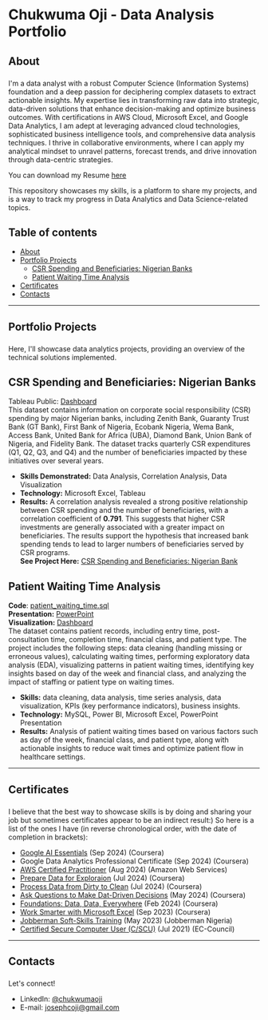# Chukwuma Oji - Data Analysis Portfolio
## About
###  
I'm a data analyst with a robust Computer Science (Information Systems) foundation and a deep passion for deciphering complex datasets to extract actionable insights. My expertise lies in transforming raw data into strategic, data-driven solutions that enhance decision-making and optimize business outcomes. With certifications in AWS Cloud, Microsoft Excel, and Google Data Analytics, I am adept at leveraging advanced cloud technologies, sophisticated business intelligence tools, and comprehensive data analysis techniques. I thrive in collaborative environments, where I can apply my analytical mindset to unravel patterns, forecast trends, and drive innovation through data-centric strategies.

You can download my Resume [here](https://drive.google.com/file/d/1RmC86Q2MP6PzOA7bh7GK3aB19FX-aeNW/view?usp=sharing)


This repository showcases my skills, is a platform to share my projects, and is a way to track my progress in Data Analytics and Data Science-related topics.
## Table of contents
- [About](#about)
- [Portfolio Projects](#portfolio-projects)
  - [CSR Spending and Beneficiaries: Nigerian Banks](#csr-spending-and-beneficiaries-nigerian-banks)
  - [Patient Waiting Time Analysis](#patient-waiting-time-analysis) 
- [Certificates](#certificates)
- [Contacts](#contacts)

---

## Portfolio Projects
###
Here, I'll showcase data analytics projects, providing an overview of the technical solutions implemented.
## CSR Spending and Beneficiaries: Nigerian Banks
Tableau Public: [Dashboard](https://public.tableau.com/app/profile/chukwuma.oji/viz/CooperateSocialResponsibilityforBanks/Dashboard)  
This dataset contains information on corporate social responsibility (CSR) spending by major Nigerian banks, including Zenith Bank, Guaranty Trust Bank (GT Bank), First Bank of Nigeria, Ecobank Nigeria, Wema Bank, Access Bank, United Bank for Africa (UBA), Diamond Bank, Union Bank of Nigeria, and Fidelity Bank. The dataset tracks quarterly CSR expenditures (Q1, Q2, Q3, and Q4) and the number of beneficiaries impacted by these initiatives over several years.  
- **Skills Demonstrated:** Data Analysis, Correlation Analysis, Data Visualization
- **Technology:** Microsoft Excel, Tableau
- **Results:** A correlation analysis revealed a strong positive relationship between CSR spending and the number of beneficiaries, with a correlation coefficient of **0.791**. This suggests that higher CSR investments are generally associated with a greater impact on beneficiaries. The results support the hypothesis that increased bank spending tends to lead to larger numbers of beneficiaries served by CSR programs.  
**See Project Here:** [CSR Spending and Beneficiaries: Nigerian Bank](https://github.com/UmaOji/BankCSRData)

## Patient Waiting Time Analysis
**Code**: [patient_waiting_time.sql](https://github.com/UmaOji/patient-waiting-time/blob/main/3.analysis_questions.sql)  
**Presentation:** [PowerPoint](https://drive.google.com/file/d/1xEaGZa2TTb6-bQsYSSAmRtSaAfM8ZbXd/view?usp=sharing)  
**Visualization:** [Dashboard](https://drive.google.com/file/d/1TwIsagBo-a6vUQv9xQAHy69uzewpoA3-/view?usp=sharing)  
The dataset contains patient records, including entry time, post-consultation time, completion time, financial class, and patient type. The project includes the following steps: data cleaning (handling missing or erroneous values), calculating waiting times, performing exploratory data analysis (EDA), visualizing patterns in patient waiting times, identifying key insights based on day of the week and financial class, and analyzing the impact of staffing or patient type on waiting times.  
- **Skills:** data cleaning, data analysis, time series analysis, data visualization, KPIs (key performance indicators), business insights.  
- **Technology:** MySQL, Power BI, Microsoft Excel, PowerPoint Presentation  
- **Results:** Analysis of patient waiting times based on various factors such as day of the week, financial class, and patient type, along with actionable insights to reduce wait times and optimize patient flow in healthcare settings.  

---

## Certificates
###
I believe that the best way to showcase skills is by doing and sharing your job but sometimes certificates appear to be an indirect result:) So here is a list of the ones I have (in reverse chronological order, with the date of completion in brackets):
* [Google AI Essentials](https://www.coursera.org/account/accomplishments/certificate/ETAONHK642AO) (Sep 2024) (Coursera)
* Google Data Analytics Professional Certificate (Sep 2024) (Coursera)
* [AWS Certified Practitioner](https://aws.amazon.com/verification) (Aug 2024) (Amazon Web Services)
* [Prepare Data for Exploraion](https://www.coursera.org/account/accomplishments/certificate/HXM8LC46UNX6) (Jul 2024) (Coursera)
* [Process Data from Dirty to Clean](https://www.coursera.org/account/accomplishments/certificate/83HDZCJKSU7H) (Jul 2024) (Coursera)
* [Ask Questions to Make Dat-Driven Decisions](https://www.coursera.org/account/accomplishments/certificate/7WFWGUZK5TMF) (May 2024) (Coursera)
* [Foundations: Data, Data, Everywhere](https://www.coursera.org/account/accomplishments/certificate/NWMRRCMYWZXM) (Feb 2024) (Coursera)
* [Work Smarter with Microsoft Excel](https://www.coursera.org/account/accomplishments/certificate/SCMMH8GJ7WGL) (Sep 2023) (Coursera)
* [Jobberman Soft-Skills Training](https://www.coursera.org/account/accomplishments/certificate/SCMMH8GJ7WGL) (May 2023) (Jobberman Nigeria)
* [Certified Secure Computer User (C/SCU)](https://aspen.eccouncil.org/Verify) (Jul 2021) (EC-Council)

---

## Contacts
### 
Let's connect!
* LinkedIn: [@chukwumaoji](https://www.linkedin.com/in/chukwumaoji/)
* E-mail: [josephcoji@gmail.com](mailto:josephcoji@gmail.com)
